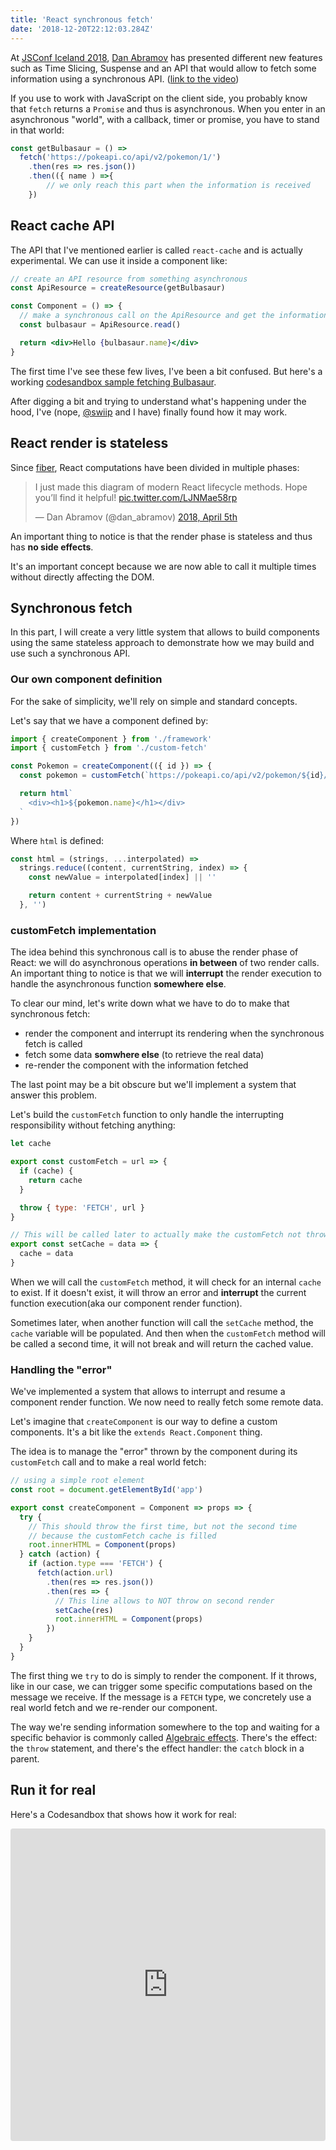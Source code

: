 ```yaml
---
title: 'React synchronous fetch'
date: '2018-12-20T22:12:03.284Z'
---
```


At [JSConf Iceland 2018](https://2018.jsconf.is/), [Dan Abramov](https://twitter.com/dan_abramov) has presented different new features such as Time Slicing, Suspense and an API that would allow to fetch some information using a synchronous API. ([link to the video](https://www.youtube.com/watch?v=nLF0n9SACd4))

If you use to work with JavaScript on the client side, you probably know that `fetch` returns a `Promise` and thus is asynchronous. When you enter in an asynchronous "world", with a callback, timer or promise, you have to stand in that world:

```javascript
const getBulbasaur = () =>
  fetch('https://pokeapi.co/api/v2/pokemon/1/')
    .then(res => res.json())
    .then(({ name ) =>{
		// we only reach this part when the information is received
	})
```

## React cache API

The API that I've mentioned earlier is called `react-cache` and is actually experimental. We can use it inside a component like:

```jsx
// create an API resource from something asynchronous
const ApiResource = createResource(getBulbasaur)

const Component = () => {
  // make a synchronous call on the ApiResource and get the information
  const bulbasaur = ApiResource.read()

  return <div>Hello {bulbasaur.name}</div>
}
```

The first time I've see these few lives, I've been a bit confused. But here's a working [codesandbox sample fetching Bulbasaur](https://codesandbox.io/s/6y0jpl802k).

After digging a bit and trying to understand what's happening under the hood, I've (nope, [@swiip](https://twitter.com/swiip) and I have) finally found how it may work.

## React render is stateless

Since [fiber](https://github.com/acdlite/react-fiber-architecture), React computations have been divided in multiple phases:

<blockquote class="twitter-tweet" data-lang="fr"><p lang="en" dir="ltr">I just made this diagram of modern React lifecycle methods. Hope you’ll find it helpful! <a href="https://t.co/LJNMae58rp">pic.twitter.com/LJNMae58rp</a></p>&mdash; Dan Abramov (@dan_abramov) <a href="https://twitter.com/dan_abramov/status/981712092611989509?ref_src=twsrc%5Etfw">2018, April 5th</a></blockquote>
<script async src="https://platform.twitter.com/widgets.js" charset="utf-8"></script>

An important thing to notice is that the render phase is stateless and thus has **no side effects**.

It's an important concept because we are now able to call it multiple times without directly affecting the DOM.

## Synchronous fetch

In this part, I will create a very little system that allows to build components using the same stateless approach to demonstrate how we may build and use such a synchronous API.

### Our own component definition

For the sake of simplicity, we'll rely on simple and standard concepts.

Let's say that we have a component defined by:

```javascript
import { createComponent } from './framework'
import { customFetch } from './custom-fetch'

const Pokemon = createComponent(({ id }) => {
  const pokemon = customFetch(`https://pokeapi.co/api/v2/pokemon/${id}/`)

  return html`
    <div><h1>${pokemon.name}</h1></div>
  `
})
```

Where `html` is defined:

```javascript
const html = (strings, ...interpolated) =>
  strings.reduce((content, currentString, index) => {
    const newValue = interpolated[index] || ''

    return content + currentString + newValue
  }, '')
```

### customFetch implementation

The idea behind this synchronous call is to abuse the render phase of React: we will do asynchronous operations **in between** of two render calls. An important thing to notice is that we will **interrupt** the render execution to handle the asynchronous function **somewhere else**.

To clear our mind, let's write down what we have to do to make that synchronous fetch:

- render the component and interrupt its rendering when the synchronous fetch is called
- fetch some data **somwhere else** (to retrieve the real data)
- re-render the component with the information fetched

The last point may be a bit obscure but we'll implement a system that answer this problem.

Let's build the `customFetch` function to only handle the interrupting responsibility without fetching anything:

```javascript
let cache

export const customFetch = url => {
  if (cache) {
    return cache
  }

  throw { type: 'FETCH', url }
}

// This will be called later to actually make the customFetch not throwing
export const setCache = data => {
  cache = data
}
```

When we will call the `customFetch` method, it will check for an internal `cache` to exist. If it doesn't exist, it will throw an error and **interrupt** the current function execution(aka our component render function).

Sometimes later, when another function will call the `setCache` method, the `cache` variable will be populated. And then when the `customFetch` method will be called a second time, it will not break and will return the cached value.

### Handling the "error"

We've implemented a system that allows to interrupt and resume a component render function. We now need to really fetch some remote data.

Let's imagine that `createComponent` is our way to define a custom components. It's a bit like the `extends React.Component` thing.

The idea is to manage the "error" thrown by the component during its `customFetch` call and to make a real world fetch:

```javascript
// using a simple root element
const root = document.getElementById('app')

export const createComponent = Component => props => {
  try {
    // This should throw the first time, but not the second time
    // because the customFetch cache is filled
    root.innerHTML = Component(props)
  } catch (action) {
    if (action.type === 'FETCH') {
      fetch(action.url)
        .then(res => res.json())
        .then(res => {
          // This line allows to NOT throw on second render
          setCache(res)
          root.innerHTML = Component(props)
        })
    }
  }
}
```

The first thing we `try` to do is simply to render the component. If it throws, like in our case, we can trigger some specific computations based on the message we receive. If the message is a `FETCH` type, we concretely use a real world fetch and we re-render our component.

The way we're sending information somewhere to the top and waiting for a specific behavior is commonly called [Algebraic effects](https://www.eff-lang.org/handlers-tutorial.pdf). There's the effect: the `throw` statement, and there's the effect handler: the `catch` block in a parent.

## Run it for real

Here's a Codesandbox that shows how it work for real:

<iframe src="https://codesandbox.io/embed/30z2mwn1om?autoresize=1&fontsize=12&module=%2Fsrc%2Fframework.js&view=editor" style="width:100%; height:500px; border:0; border-radius: 4px; overflow:hidden;" sandbox="allow-modals allow-forms allow-popups allow-scripts allow-same-origin"></iframe>
